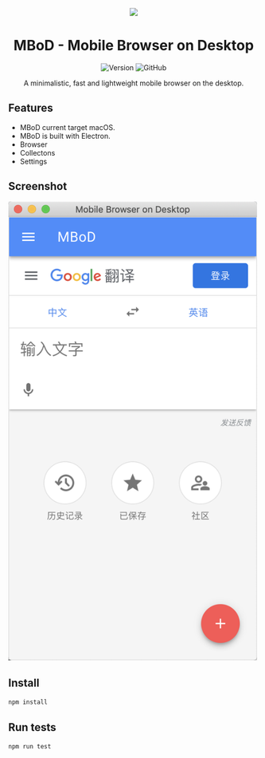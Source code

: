<p align="center">
  <img src="static/images/mbod-icon.png" width="256"> 
</p>

<div align="center">
<h1>MBoD - Mobile Browser on Desktop</h1>
<img alt="Version" src="https://img.shields.io/badge/version-1.0.0-blue.svg?cacheSeconds=2592000" />
<img alt="GitHub" src="https://img.shields.io/github/license/JKooll/mobile-browser-on-desktop">

A minimalistic, fast and lightweight mobile browser on the desktop.
</div>

## Features
- MBoD current target macOS. 
- MBoD is built with Electron.  
- Browser
- Collectons
- Settings

## Screenshot
<img src="static/images/mbod-screenshot.png" width="500" />

## Install

```sh
npm install
```

## Run tests

```sh
npm run test
```
